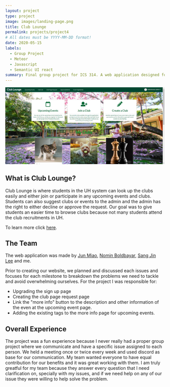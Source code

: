 ```yaml
---
layout: project
type: project
image: images/landing-page.png
title: Club Lounge
permalink: projects/project4
# All dates must be YYYY-MM-DD format!
date: 2020-05-15
labels:
  - Group Project
  - Meteor
  - Javascript
  - Semantic UI react
summary: Final group project for ICS 314. A web application designed for UH students to be able to access all the clubs and catch up on any upcoming events that the clubs have prepared.
---
```


<img class="ui image" src="../images/home.png">

## What is Club Lounge?
Club Lounge is where students in the UH system can look up the clubs easily and either join or participate in any upcoming events and clubs. Students can also suggest clubs or events to the admin and the admin has the right to either decline or approve the request. Our goal was to give students an easier time to browse clubs because not many students attend the club recruitments in UH.

To learn more click [here](https://club-lounge.github.io/).

## The Team
The web application was made by [Jun Miao](https://junm1ao.github.io/), [Nomin Boldbayar](https://nominbold.github.io/), [Sang Jin Lee](https://sangjinlee808.github.io/) and me.

Prior to creating our website, we planned and discussed each issues and focuses for each milestone to breakdown the problems we need to tackle and avoid overwhelming ourselves. For the project I was responsible for:

* Upgrading the sign up page
* Creating the club page request page
* Link the "more info" button to the description and other information of the even at the upcoming event page.
* Adding the existing tags to the more info page for upcoming events.

## Overall Experience

The project was a fun experience because I never really had a proper group project where we communicate and have a specific issue assigned to each person. We held a meeting once or twice every week and used discord as base for our communication. My team wanted everyone to have equal contribution for our benefits and it was great working with them. I am truly greatful for my team because they answer every question that I need clarification on, specially with my issues, and if we need help on any of our issue they were willing to help solve the problem.

